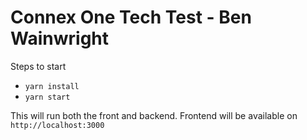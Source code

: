 # Connex One Tech Test - Ben Wainwright

Steps to start

- `yarn install`
- `yarn start`

This will run both the front and backend. Frontend will be available on
`http://localhost:3000`

